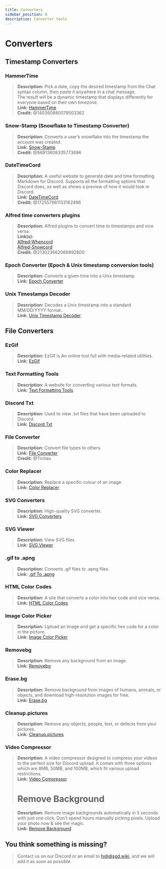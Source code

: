 ```yaml
---
title: Converters
sidebar_position: 6
description: Converter tools
---
```


# Converters

## Timestamp Converters

### HammerTime

> **Description:** Pick a date, copy the desired timestamp from the Chat syntax column, then paste it anywhere in a chat
> message.   <br/>
> The result will be a dynamic timestamp that displays differently for everyone based on their own timezone.   <br/>
**Link:** [HammerTime](https://hammertime.djdavid98.art/)   <br/>
**Credit:** @140360880079503362

### Snow-Stamp (Snowflake to Timestamp Converter)

> **Description:** Converts a user’s snowflake into the timestamp the account was created.   <br/>
**Link:** [Snow-Stamp](https://snowsta.mp/)   <br/>
**Credit:** @86913608335773696

### DateTimeCord

> **Description:** A useful website to generate date and time formatting Markdown for Discord. Supports all the
> formatting options that Discord does, as well as shows a preview of how it would look in Discord.   <br/>
**Link:** [DateTimeCord](https://datetimecord.rauf.wtf/)  <br/>
**Credit:** @172557961133162496

### Alfred time converters plugins

> **Description:** Alfred plugins to convert time to timestamps and vice versa.   <br/>
**Link(s):**   <br/>
[Alfred-Whencord](https://github.com/HilbertGilbertson/alfred-whencord)   <br/>
[Alfred-Snowcord](https://github.com/HilbertGilbertson/alfred-snowcord)   <br/>
**Credit:** @213023662066892800

### Epoch Converter (Epoch & Unix timestamp conversion tools)

> **Description:** Converts a given time into a Unix timestamp.   <br/>
**Link:** [Epoch Converter](https://www.epochconverter.com/)

### Unix Timestamps Decoder

> **Description:** Decodes a Unix timestamp into a standard MM/DD/YYYY format.   <br/>
**Link:** [Unix Timestamp Decoder](https://www.unixtimestamp.com/)

## File Converters

### EzGif

> **Description:** EzGif is An online tool full with media-related utilities.  <br/>
**Link:** [EzGif](https://ezgif.com)

### Text Formatting Tools

> **Description:** A website for converting various text formats.   <br/>
**Link:** [Text Formatting Tools](http://www.unit-conversion.info/texttools/)

### Discord Txt

> **Description:** Used to view .txt files that have been uploaded to Discord.   <br/>
**Link:** [Discord Txt](https://txt.discord.website/)

### File Converter

> **Description:** Convert file types to others.   <br/>
**Link:** [File Converter](https://github.com/Tichau/FileConverter)   <br/>
**Credit:** @Tichau

### Color Replacer

> **Description:** Replace a specific colour of an image.  <br/>
**Link:** [Color Replacer](https://www2.lunapic.com/editor/?action=replace-color)

### SVG Converters

> **Description:** High-quality SVG converter.  <br/>
**Link:** [SVG Converters](https://picsvg.com/)

### SVG Viewer

> **Description:** View SVG files.   <br/>
**Link:** [SVG Viewer](https://www.svgviewer.dev/)

### .gif to .apng

> **Description:** Converts .gif files to .apng files.   <br/>
**Link:** [.gif To .apng](https://www.freeconvert.com/convert/gif-to-apng)

### HTML Color Codes

> **Description:** A site that converts a color into hex code and vice versa.   <br/>
**Link:** [HTML Color Codes](https://htmlcolorcodes.com/)

### Image Color Picker

> **Description:** Upload an image and get a specific hex code for a color in the picture.   <br/>
**Link:** [Image Color Picker](https://imagecolorpicker.com/)

### Removebg

> **Description:** Remove any background from an image.   <br/>
**Link:** [Removebg](https://www.remove.bg/upload)

### Erase.bg

> **Description:** Remove background from images of humans, animals, or objects, and download high-resolution images for
> free.   <br/>
**Link:** [Erase.bg](https://www.erase.bg/)

### Cleanup.pictures

> **Description:** Remove any objects, people, text, or defects from your pictures.   <br/>
**Link:** [Cleanup.pictures](https://cleanup.pictures/)

### Video Compressor

> **Description:** A video compressor designed to compress your videos to the perfect size for Discord upload. It comes
> with three options which are 8MB, 50MB, and 100MB, which fit various upload restrictions.   <br/>
**Link:** [Video Compressor](https://8mb.video/)
>
> # Remove Background

> **Description:** Remove image backgrounds automatically in 5 seconds with just one click. Don't spend hours manually
> picking pixels. Upload your photo now & see the magic. <br/>
**Link:** [Remove Background](https://www.remove.bg/)

## You think something is missing?

> Contact us on our Discord or an email to hi@disgd.wiki, and we will add it as soon as possible.
